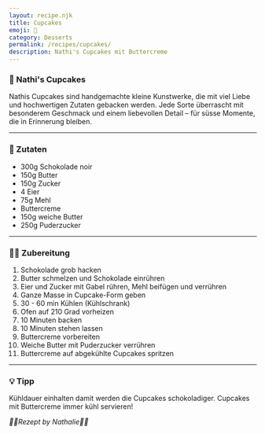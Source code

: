 ```yaml
---
layout: recipe.njk
title: Cupcakes
emoji: 🧁
category: Desserts
permalink: /recipes/cupcakes/
description: Nathi's Cupcakes mit Buttercreme
---
```


### 🧁 Nathi's Cupcakes

<!-- Hier einen kurzen Satz schreiben, z. B. wann oder wieso das Rezept besonders ist -->
Nathis Cupcakes sind handgemachte kleine Kunstwerke, die mit viel Liebe und hochwertigen Zutaten gebacken werden. Jede Sorte überrascht mit besonderem Geschmack und einem liebevollen Detail – für süsse Momente, die in Erinnerung bleiben.

---

### 🛒 Zutaten

<!-- Jede Zutat in einer neuen Zeile mit - davor -->
- 300g Schokolade noir
- 150g Butter
- 150g Zucker
- 4 Eier
- 75g Mehl
- Buttercreme
- 150g weiche Butter
- 250g Puderzucker

---

### 👩‍🍳 Zubereitung

<!-- Schritt-für-Schritt-Anleitung -->
1. Schokolade grob hacken
2. Butter schmelzen und Schokolade einrühren
3. Eier und Zucker mit Gabel rühren, Mehl beifügen und verrühren
4. Ganze Masse in Cupcake-Form geben
5. 30 - 60 min Kühlen (Kühlschrank)
6. Ofen auf 210 Grad vorheizen
7. 10 Minuten backen
8. 10 Minuten stehen lassen
9. Buttercreme vorbereiten
10. Weiche Butter mit Puderzucker verrühren
11. Buttercreme auf abgekühlte Cupcakes spritzen

---

### 💡 Tipp

<!-- Optional: Ein Tipp zum Gelingen oder Variieren des Rezepts -->
Kühldauer einhalten damit werden die Cupcakes schokoladiger. Cupcakes mit Buttercreme immer kühl servieren!



_👩‍🍳Rezept by Nathalie👩‍🍳_